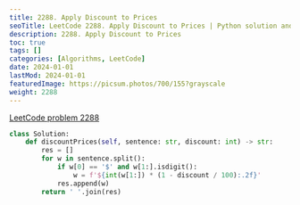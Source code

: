 ```yaml
---
title: 2288. Apply Discount to Prices
seoTitle: LeetCode 2288. Apply Discount to Prices | Python solution and explanation
description: 2288. Apply Discount to Prices
toc: true
tags: []
categories: [Algorithms, LeetCode]
date: 2024-01-01
lastMod: 2024-01-01
featuredImage: https://picsum.photos/700/155?grayscale
weight: 2288
---
```


[LeetCode problem 2288](https://leetcode.com/problems/apply-discount-to-prices/)

```python
class Solution:
    def discountPrices(self, sentence: str, discount: int) -> str:
        res = []
        for w in sentence.split():
            if w[0] == '$' and w[1:].isdigit():
                w = f'${int(w[1:]) * (1 - discount / 100):.2f}'
            res.append(w)
        return ' '.join(res)

```
